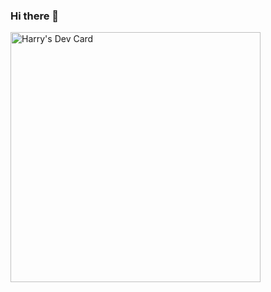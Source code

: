 ### Hi there 👋

<!--
**HamsterBoomer/hamsterboomer** is a ✨ _special_ ✨ repository because its `README.md` (this file) appears on your GitHub profile.

Here are some ideas to get you started:

- 🔭 I’m currently working on ...
- 🌱 I’m currently learning ...
- 👯 I’m looking to collaborate on ...
- 🤔 I’m looking for help with ...
- 💬 Ask me about ...
- 📫 How to reach me: ...
- 😄 Pronouns: ...
- ⚡ Fun fact: ...
-->
<a href="https://app.daily.dev/HamsterBoomer"><img src="https://api.daily.dev/devcards/8d4b40090b3a43e6a1a15370a41ecd31.png?r=9mq" width="400" alt="Harry's Dev Card"/></a>
